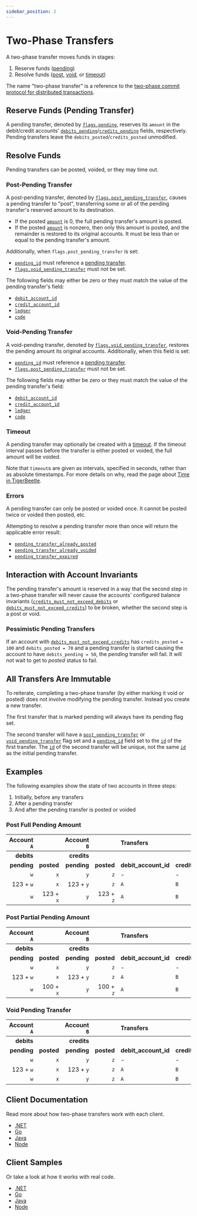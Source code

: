```yaml
---
sidebar_position: 2
---
```


# Two-Phase Transfers

A two-phase transfer moves funds in stages:

1. Reserve funds ([pending](#reserve-funds-pending-transfer))
2. Resolve funds ([post](#post-pending-transfer), [void](#void-pending-transfer), or [timeout](#timeout))

The name "two-phase transfer" is a reference to the [two-phase commit
protocol for distributed
transactions](https://en.wikipedia.org/wiki/Two-phase_commit_protocol).

## Reserve Funds (Pending Transfer)

A pending transfer, denoted by [`flags.pending`](../reference/transfers.md#flagspending),
reserves its `amount` in the debit/credit accounts'
[`debits_pending`](../reference/accounts.md#debits_pending)/[`credits_pending`](../reference/accounts.md#credits_pending)
fields, respectively. Pending transfers leave the
`debits_posted`/`credits_posted` unmodified.

## Resolve Funds

Pending transfers can be posted, voided, or they may time out.

### Post-Pending Transfer

A post-pending transfer, denoted by [`flags.post_pending_transfer`](../reference/transfers.md#flagspost_pending_transfer),
causes a pending transfer to "post", transferring some or all of the pending transfer's reserved amount to its destination.

* If the posted [`amount`](../reference/transfers.md#amount) is 0, the full pending transfer's amount is
  posted.
* If the posted [`amount`](../reference/transfers.md#amount) is nonzero, then only this amount is posted,
  and the remainder is restored to its original accounts. It must be
  less than or equal to the pending transfer's amount.

Additionally, when `flags.post_pending_transfer` is set:

* [`pending_id`](../reference/transfers.md#pending_id) must reference a [pending transfer](#reserve-funds-pending-transfer).
* [`flags.void_pending_transfer`](../reference/transfers.md#flagsvoid_pending_transfer) must not be set.

The following fields may either be zero or they must match the
value of the pending transfer's field:

* [`debit_account_id`](../reference/transfers.md#debit_account_id)
* [`credit_account_id`](../reference/transfers.md#credit_account_id)
* [`ledger`](../reference/transfers.md#ledger)
* [`code`](../reference/transfers.md#code)

### Void-Pending Transfer

A void-pending transfer, denoted by [`flags.void_pending_transfer`](../reference/transfers.md#flagsvoid_pending_transfer),
restores the pending amount its original accounts.
Additionally, when this field is set:

* [`pending_id`](../reference/transfers.md#pending_id) must reference a [pending transfer](#reserve-funds-pending-transfer).
* [`flags.post_pending_transfer`](../reference/transfers.md#flagspost_pending_transfer) must not be set.

The following fields may either be zero or they must match the
value of the pending transfer's field:

* [`debit_account_id`](../reference/transfers.md#debit_account_id)
* [`credit_account_id`](../reference/transfers.md#credit_account_id)
* [`ledger`](../reference/transfers.md#ledger)
* [`code`](../reference/transfers.md#code)

### Timeout

A pending transfer may optionally be created with a
[timeout](../reference/transfers.md#timeout). If the timeout interval passes
before the transfer is either posted or voided, the full amount will be voided.

Note that `timeout`s are given as intervals, specified in seconds, rather than as absolute
timestamps. For more details on why, read the page about [Time in TigerBeetle](./time.md).

### Errors

A pending transfer can only be posted or voided once. It cannot be
posted twice or voided then posted, etc.

Attempting to resolve a pending transfer more than once will return the applicable error result:
- [`pending_transfer_already_posted`](../reference/operations/create_transfers.md#pending_transfer_already_posted)
- [`pending_transfer_already_voided`](../reference/operations/create_transfers.md#pending_transfer_already_voided)
- [`pending_transfer_expired`](../reference/operations/create_transfers.md#pending_transfer_expired)

## Interaction with Account Invariants

The pending transfer's amount is reserved in a way that the second
step in a two-phase transfer will never cause the accounts' configured
balance invariants
([`credits_must_not_exceed_debits`](../reference/accounts.md#flagscredits_must_not_exceed_debits)
or
[`debits_must_not_exceed_credits`](../reference/accounts.md#flagsdebits_must_not_exceed_credits))
to be broken, whether the second step is a post or void.

### Pessimistic Pending Transfers

If an account with
[`debits_must_not_exceed_credits`](../reference/accounts.md#flagsdebits_must_not_exceed_credits)
has `credits_posted = 100` and `debits_posted = 70` and a pending
transfer is started causing the account to have `debits_pending = 50`,
the *pending* transfer will fail. It will not wait to get to *posted*
status to fail.

## All Transfers Are Immutable

To reiterate, completing a two-phase transfer (by either marking it
void or posted) does not involve modifying the pending
transfer. Instead you create a new transfer.

The first transfer that is marked pending will always have its pending
flag set.

The second transfer will have a
[`post_pending_transfer`](../reference/transfers.md#flagspost_pending_transfer)
or
[`void_pending_transfer`](../reference/transfers.md#flagsvoid_pending_transfer)
flag set and a [`pending_id`](../reference/transfers.md#pending_id) field
set to the [`id`](../reference/transfers.md#id) of the first transfer. The
[`id`](../reference/transfers.md#id) of the second transfer will be
unique, not the same [`id`](../reference/transfers.md#id) as the initial
pending transfer.

## Examples

The following examples show the state of two accounts in three steps:

1. Initially, before any transfers
2. After a pending transfer
3. And after the pending transfer is posted or voided

### Post Full Pending Amount

| Account `A` |            | Account `B` |            | Transfers            |                       |            |                         |
|------------:|-----------:|------------:|-----------:|:---------------------|:----------------------|-----------:|:------------------------|
|  **debits** |            | **credits** |            |                      |                       |            |                         |
| **pending** | **posted** | **pending** | **posted** | **debit_account_id** | **credit_account_id** | **amount** | **flags**               |
|         `w` |        `x` |         `y` |        `z` | -                    | -                     |          - | -                       |
|   123 + `w` |        `x` |   123 + `y` |        `z` | `A`                  | `B`                   |        123 | `pending`               |
|         `w` |  123 + `x` |         `y` |  123 + `z` | `A`                  | `B`                   |        123 | `post_pending_transfer` |

### Post Partial Pending Amount

| Account `A` |            | Account `B` |            | Transfers            |                       |            |                         |
|------------:|-----------:|------------:|-----------:|:---------------------|:----------------------|-----------:|:------------------------|
|  **debits** |            | **credits** |            |                      |                       |            |                         |
| **pending** | **posted** | **pending** | **posted** | **debit_account_id** | **credit_account_id** | **amount** | **flags**               |
|         `w` |        `x` |         `y` |        `z` | -                    | -                     |          - | -                       |
|   123 + `w` |        `x` |   123 + `y` |        `z` | `A`                  | `B`                   |        123 | `pending`               |
|         `w` |  100 + `x` |         `y` |  100 + `z` | `A`                  | `B`                   |        100 | `post_pending_transfer` |

### Void Pending Transfer

| Account `A` |            | Account `B` |            | Transfers            |                       |            |                         |
|------------:|-----------:|------------:|-----------:|:---------------------|:----------------------|-----------:|:------------------------|
|  **debits** |            | **credits** |            |                      |                       |            |                         |
| **pending** | **posted** | **pending** | **posted** | **debit_account_id** | **credit_account_id** | **amount** | **flags**               |
|         `w` |        `x` |         `y` |        `z` | -                    | -                     |          - | -                       |
|   123 + `w` |        `x` |   123 + `y` |        `z` | `A`                  | `B`                   |        123 | `pending`               |
|         `w` |        `x` |         `y` |        `z` | `A`                  | `B`                   |        123 | `void_pending_transfer` |

## Client Documentation

Read more about how two-phase transfers work with each client.

* [.NET](/src/clients/dotnet/README.md#two-phase-transfers)
* [Go](/src/clients/go/README.md#two-phase-transfers)
* [Java](/src/clients/java/README.md#two-phase-transfers)
* [Node](/src/clients/node/README.md#two-phase-transfers)

## Client Samples

Or take a look at how it works with real code.

* [.NET](/src/clients/dotnet/samples/two-phase/README.md)
* [Go](/src/clients/go/samples/two-phase/README.md)
* [Java](/src/clients/java/samples/two-phase/README.md)
* [Node](/src/clients/node/samples/two-phase/README.md)
